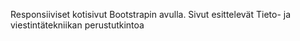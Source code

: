 Responsiiviset kotisivut Bootstrapin avulla. 
Sivut esittelevät Tieto- ja viestintätekniikan perustutkintoa
